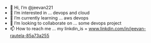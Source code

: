 - 👋 Hi, I’m @jeevan221
- 👀 I’m interested in ... devops and cloud
- 🌱 I’m currently learning ... aws devops
- 💞️ I’m looking to collaborate on ... some devops project
- 📫 How to reach me ... my linkdin_is = www.linkdin.com/in/jeevan-rautela-85a73a255

<!---
jeevan221/jeevan221 is a ✨ special ✨ repository because its `README.md` (this file) appears on your GitHub profile.
You can click the Preview link to take a look at your changes.
--->
